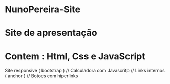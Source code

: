 # NunoPereira-Site
# Site de apresentação
# Contem : Html, Css e JavaScript
Site responsive ( bootstrap )  // Calculadora com Javascritp // 
Links internos ( anchor ) // 
Botoes com hiperlinks 






